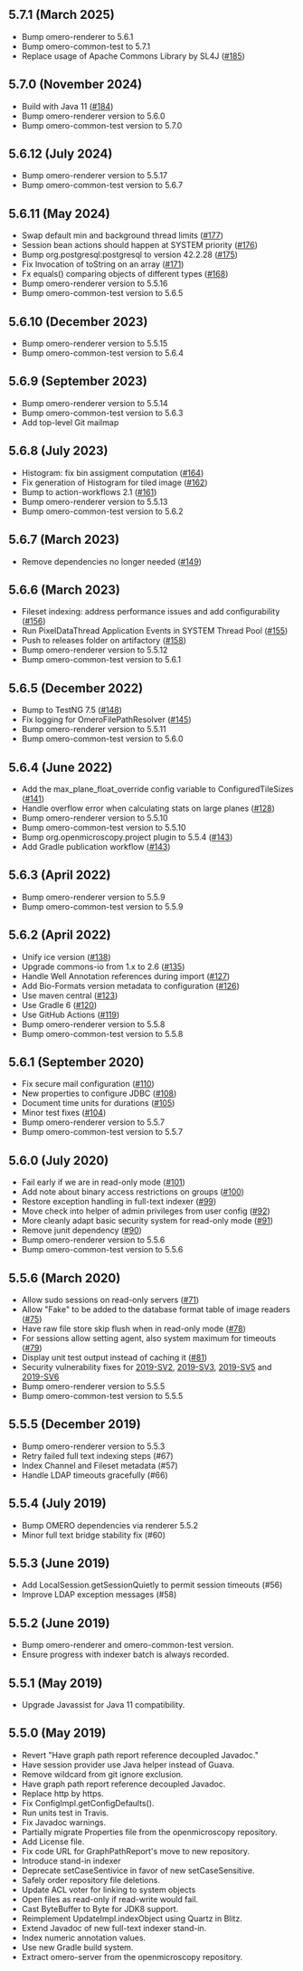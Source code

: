 5.7.1 (March 2025)
------------------

- Bump omero-renderer to 5.6.1 
- Bump omero-common-test to 5.7.1
- Replace usage of Apache Commons Library by SL4J ([#185](https://github.com/ome/omero-server/pull/185))

5.7.0 (November 2024)
---------------------

- Build with Java 11 ([#184](https://github.com/ome/omero-model/pull/184))
- Bump omero-renderer version to 5.6.0
- Bump omero-common-test version to 5.7.0

5.6.12 (July 2024)
------------------

- Bump omero-renderer version to 5.5.17
- Bump omero-common-test version to 5.6.7

5.6.11 (May 2024)
-----------------

- Swap default min and background thread limits ([#177](https://github.com/ome/omero-server/pull/177))
- Session bean actions should happen at SYSTEM priority ([#176](https://github.com/ome/omero-server/pull/176))
- Bump org.postgresql:postgresql to version 42.2.28 ([#175](https://github.com/ome/omero-server/pull/175))
- Fix Invocation of toString on an array ([#171](https://github.com/ome/omero-server/pull/171))
- Fx equals() comparing objects of different types ([#168](https://github.com/ome/omero-server/pull/168))
- Bump omero-renderer version to 5.5.16
- Bump omero-common-test version to 5.6.5

5.6.10 (December 2023)
----------------------

- Bump omero-renderer version to 5.5.15
- Bump omero-common-test version to 5.6.4

5.6.9 (September 2023)
----------------------

- Bump omero-renderer version to 5.5.14
- Bump omero-common-test version to 5.6.3
- Add top-level Git mailmap

5.6.8 (July 2023)
------------------

- Histogram: fix bin assigment computation ([#164](https://github.com/ome/omero-server/pull/164))
- Fix generation of Histogram for tiled image ([#162](https://github.com/ome/omero-server/pull/162))
- Bump to action-workflows 2.1 ([#161](https://github.com/ome/omero-server/pull/161))
- Bump omero-renderer version to 5.5.13
- Bump omero-common-test version to 5.6.2


5.6.7 (March 2023)
------------------

- Remove dependencies no longer needed ([#149](https://github.com/ome/omero-server/pull/149))

5.6.6 (March 2023)
------------------

- Fileset indexing: address performance issues and add configurability ([#156](https://github.com/ome/omero-server/pull/156))
- Run PixelDataThread Application Events in SYSTEM Thread Pool ([#155](https://github.com/ome/omero-server/pull/155))
- Push to releases folder on artifactory ([#158](https://github.com/ome/omero-server/pull/158))
- Bump omero-renderer version to 5.5.12
- Bump omero-common-test version to 5.6.1

5.6.5 (December 2022)
---------------------

- Bump to TestNG 7.5 ([#148](https://github.com/ome/omero-server/pull/148))
- Fix logging for OmeroFilePathResolver ([#145](https://github.com/ome/omero-server/pull/145))
- Bump omero-renderer version to 5.5.11
- Bump omero-common-test version to 5.6.0

5.6.4 (June 2022)
-----------------

- Add the max_plane_float_override config variable to ConfiguredTileSizes ([#141](https://github.com/ome/omero-server/pull/141))
- Handle overflow error when calculating stats on large planes ([#128](https://github.com/ome/omero-server/pull/128))
- Bump omero-renderer version to 5.5.10
- Bump omero-common-test version to 5.5.10
- Bump org.openmicroscopy.project plugin to 5.5.4 ([#143](https://github.com/ome/omero-server/pull/143))
- Add Gradle publication workflow ([#143](https://github.com/ome/omero-server/pull/143))

5.6.3 (April 2022)
------------------

- Bump omero-renderer version to 5.5.9
- Bump omero-common-test version to 5.5.9

5.6.2 (April 2022)
------------------

- Unify ice version ([#138](https://github.com/ome/omero-server/pull/138))
- Upgrade commons-io from 1.x to 2.6 ([#135](https://github.com/ome/omero-server/pull/135))
- Handle Well Annotation references during import ([#127](https://github.com/ome/omero-server/pull/127))
- Add Bio-Formats version metadata to configuration  ([#126](https://github.com/ome/omero-server/pull/126))
- Use maven central ([#123](https://github.com/ome/omero-server/pull/123))
- Use Gradle 6 ([#120](https://github.com/ome/omero-server/pull/120))
- Use GitHub Actions ([#119](https://github.com/ome/omero-server/pull/119))
- Bump omero-renderer version to 5.5.8
- Bump omero-common-test version to 5.5.8

5.6.1 (September 2020)
----------------------

- Fix secure mail configuration ([#110](https://github.com/ome/omero-server/pull/110))
- New properties to configure JDBC ([#108](https://github.com/ome/omero-server/pull/108))
- Document time units for durations ([#105](https://github.com/ome/omero-server/pull/105))
- Minor test fixes ([#104](https://github.com/ome/omero-server/pull/104))
- Bump omero-renderer version to 5.5.7
- Bump omero-common-test version to 5.5.7

5.6.0 (July 2020)
-----------------

- Fail early if we are in read-only mode ([#101](https://github.com/ome/omero-server/pull/101))
- Add note about binary access restrictions on groups ([#100](https://github.com/ome/omero-server/pull/100))
- Restore exception handling in full-text indexer ([#99](https://github.com/ome/omero-server/pull/99))
- Move check into helper of admin privileges from user config ([#92](https://github.com/ome/omero-server/pull/92))
- More cleanly adapt basic security system for read-only mode ([#91](https://github.com/ome/omero-server/pull/91))
- Remove junit dependency ([#90](https://github.com/ome/omero-server/pull/90))
- Bump omero-renderer version to 5.5.6
- Bump omero-common-test version to 5.5.6


5.5.6 (March 2020)
------------------

- Allow sudo sessions on read-only servers
  ([#71](https://github.com/ome/omero-server/pull/71))
- Allow "Fake" to be added to the database format table of image readers
  ([#75](https://github.com/ome/omero-server/pull/75))
- Have raw file store skip flush when in read-only mode
  ([#78](https://github.com/ome/omero-server/pull/78))
- For sessions allow setting agent, also system maximum for timeouts
  ([#79](https://github.com/ome/omero-server/pull/79))
- Display unit test output instead of caching it
  ([#81](https://github.com/ome/omero-server/pull/81))
- Security vulnerability fixes for
  [2019-SV2](https://www.openmicroscopy.org/security/advisories/2019-SV2-group-permissions/),
  [2019-SV3](https://www.openmicroscopy.org/security/advisories/2019-SV3-user-privacy/),
  [2019-SV5](https://www.openmicroscopy.org/security/advisories/2019-SV5-bypass-filters/) and
  [2019-SV6](https://www.openmicroscopy.org/security/advisories/2019-SV6-group-owner-context/)
- Bump omero-renderer version to 5.5.5
- Bump omero-common-test version to 5.5.5

5.5.5 (December 2019)
---------------------

- Bump omero-renderer version to 5.5.3
- Retry failed full text indexing steps (#67)
- Index Channel and Fileset metadata (#57)
- Handle LDAP timeouts gracefully (#66)

5.5.4 (July 2019)
-----------------

- Bump OMERO dependencies via renderer 5.5.2
- Minor full text bridge stability fix (#60)

5.5.3 (June 2019)
-----------------

- Add LocalSession.getSessionQuietly to permit session timeouts (#56)
- Improve LDAP exception messages (#58)

5.5.2 (June 2019)
-----------------

- Bump omero-renderer and omero-common-test version.
- Ensure progress with indexer batch is always recorded.


5.5.1 (May 2019)
----------------

- Upgrade Javassist for Java 11 compatibility.

5.5.0 (May 2019)
----------------

- Revert "Have graph path report reference decoupled Javadoc."
- Have session provider use Java helper instead of Guava.
- Remove wildcard from git ignore exclusion.
- Have graph path report reference decoupled Javadoc.
- Replace http by https.
- Fix ConfigImpl.getConfigDefaults().
- Run units test in Travis.
- Fix Javadoc warnings.
- Partially migrate Properties file from the openmicroscopy repository.
- Add License file.
- Fix code URL for GraphPathReport's move to new repository.
- Introduce stand-in indexer
- Deprecate setCaseSentivice in favor of new setCaseSensitive.
- Safely order repository file deletions.
- Update ACL voter for linking to system objects
- Open files as read-only if read-write would fail.
- Cast ByteBuffer to Byte for JDK8 support.
- Reimplement UpdateImpl.indexObject using Quartz in Blitz.
- Extend Javadoc of new full-text indexer stand-in.
- Index numeric annotation values.
- Use new Gradle build system.
- Extract omero-server from the openmicroscopy repository.
